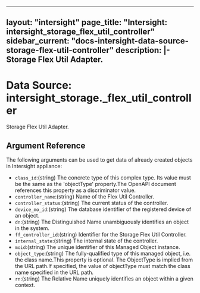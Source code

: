 
---
layout: "intersight"
page_title: "Intersight: intersight_storage_flex_util_controller"
sidebar_current: "docs-intersight-data-source-storage-flex-util-controller"
description: |-
Storage Flex Util Adapter.
---

# Data Source: intersight_storage._flex_util_controller
Storage Flex Util Adapter.
## Argument Reference
The following arguments can be used to get data of already created objects in Intersight appliance:
* `class_id`:(string) The concrete type of this complex type. Its value must be the same as the 'objectType' property.The OpenAPI document references this property as a discriminator value. 
* `controller_name`:(string) Name of the Flex Util Controller. 
* `controller_status`:(string) The current status of the controller. 
* `device_mo_id`:(string) The database identifier of the registered device of an object. 
* `dn`:(string) The Distinguished Name unambiguously identifies an object in the system. 
* `ff_controller_id`:(string) Identifier for the Storage Flex Util Controller. 
* `internal_state`:(string) The internal state of the controller. 
* `moid`:(string) The unique identifier of this Managed Object instance. 
* `object_type`:(string) The fully-qualified type of this managed object, i.e. the class name.This property is optional. The ObjectType is implied from the URL path.If specified, the value of objectType must match the class name specified in the URL path. 
* `rn`:(string) The Relative Name uniquely identifies an object within a given context. 
